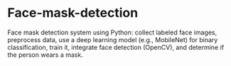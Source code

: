 # Face-mask-detection
Face mask detection system using Python: collect labeled face images, preprocess data, use a deep learning model (e.g., MobileNet) for binary classification, train it, integrate face detection (OpenCV), and determine if the person wears a mask.
